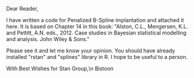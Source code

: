 Dear Reader,

I have written a code for Penalized B-Spline implantation and attached it here. It is based on Chapter 14 in this book: "Alston, C.L., Mengersen, K.L. and Pettitt, A.N. eds., 2012. Case studies in Bayesian statistical modelling and analysis. John Wiley & Sons."

Please see it and let me know your opinion. You should have already installed "rstan" and "splines" library in R. I hope to be useful to a person.


With Best Wishes for Stan Group,\n
Bistoon
